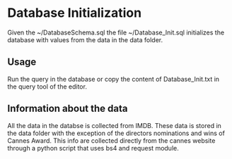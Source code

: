 # Database Initialization

Given the ~/DatabaseSchema.sql the file ~/Database_Init.sql initializes the database
with values from the data in the data folder.


## Usage

Run the query in the database or copy the content of Database_Init.txt in the query tool
of the editor.


## Information about the data

All the data in the databse is collected from IMDB.
These data is stored in the data folder with the exception of the directors nominations 
and wins of Cannes Award. This info are collected directly from the cannes website
through a python script that uses bs4 and request module.


